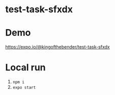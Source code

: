 # test-task-sfxdx
# Demo
https://expo.io/@kingofthebender/test-task-sfxdx
# Local run 
1. `npm i`
2. `expo start`
